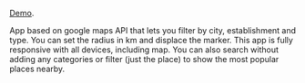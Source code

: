 [Demo](http://pablocgdev.github.io/Google-Maps-Filters/).

App based on google maps API that lets you filter by city, establishment and type. You can set the radius in km and displace the marker. This app is fully responsive with all devices, including map. You can also search without adding any categories or filter (just the place) to show the most popular places nearby.